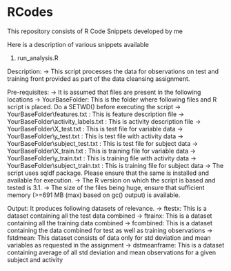 RCodes
======

This repository consists of R Code Snippets developed by me

Here is a description of various snippets available
1. run_analysis.R

Description:
 -> This script processes the data for observations on test and training front provided as part of the data cleansing assignment.

Pre-requisites:
 -> It is assumed that files are present in the following locations
 -> YourBaseFolder: This is the folder where following files and R script is placed. Do a SETWD() before executing the script
 -> YourBaseFolder\\features.txt : This is feature description file
 -> YourBaseFolder\\activity_labels.txt : This is activity description file
 -> YourBaseFolder\\X_test.txt : This is test file for variable data
 -> YourBaseFolder\\y_test.txt : This is test file with activity data
 -> YourBaseFolder\\subject_test.txt : This is test file for subject data
 -> YourBaseFolder\\X_train.txt : This is training file for variable data
 -> YourBaseFolder\\y_train.txt : This is training file with activity data
 -> YourBaseFolder\\subject_train.txt : This is training file for subject data
 -> The script uses sqldf package. Please ensure that the same is installed and available for execution.
 -> The R version on which the script is based and tested is 3.1.
 -> The size of the files being huge, ensure that sufficient memory (>=691 MB (max) based on gc() output) is available.

Output:
It produces following datasets of relevance.
 -> ftestx: This is a dataset containing all the test data combined
 -> ftrainx: This is a dataset containing all the training data combined
 -> fcombined: This is a dataset containing the data combined for test as well as training observations
 -> fstdmean: This dataset consists of data only for std deviation and mean variables as requested in the assignment
 -> dstmeanframe: This is a dataset containing average of all std deviation and mean observations for a given subject and activity
